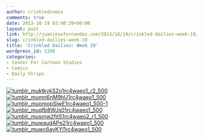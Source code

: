 ```yaml
---
author: crinkledcomix
comments: true
date: 2013-10-19 03:40:39+00:00
layout: post
link: http://juanjosefernandez.com/2013/10/19/crinkled-dailies-week-19/
slug: crinkled-dailies-week-19
title: 'Crinkled Dailies: Week 19'
wordpress_id: 2298
categories:
- Center For Cartoon Studies
- Comics
- Daily Strips
---
```


[![tumblr_muktkvkS2o1rc4waeo1_r2_500](http://fernandezjuanjose.files.wordpress.com/2013/10/tumblr_muktkvks2o1rc4waeo1_r2_500.gif)](http://fernandezjuanjose.files.wordpress.com/2013/10/tumblr_muktkvks2o1rc4waeo1_r2_500.gif) [![tumblr_mumn6nM9hU1rc4waeo1_500](http://fernandezjuanjose.files.wordpress.com/2013/10/tumblr_mumn6nm9hu1rc4waeo1_500.gif)](http://fernandezjuanjose.files.wordpress.com/2013/10/tumblr_mumn6nm9hu1rc4waeo1_500.gif) [![tumblr_muomopSiwE1rc4waeo1_500-1](http://fernandezjuanjose.files.wordpress.com/2013/10/tumblr_muomopsiwe1rc4waeo1_500-1.gif)](http://fernandezjuanjose.files.wordpress.com/2013/10/tumblr_muomopsiwe1rc4waeo1_500-1.gif) [![tumblr_muqfb8WJs01rc4waeo1_500](http://fernandezjuanjose.files.wordpress.com/2013/10/tumblr_muqfb8wjs01rc4waeo1_500.gif)](http://fernandezjuanjose.files.wordpress.com/2013/10/tumblr_muqfb8wjs01rc4waeo1_500.gif) [![tumblr_musmw2fjtS1rc4waeo2_r1_500](http://fernandezjuanjose.files.wordpress.com/2013/10/tumblr_musmw2fjts1rc4waeo2_r1_500.gif)](http://fernandezjuanjose.files.wordpress.com/2013/10/tumblr_musmw2fjts1rc4waeo2_r1_500.gif) [![tumblr_muwaudAPe21rc4waeo1_500](http://fernandezjuanjose.files.wordpress.com/2013/10/tumblr_muwaudape21rc4waeo1_500.gif)](http://fernandezjuanjose.files.wordpress.com/2013/10/tumblr_muwaudape21rc4waeo1_500.gif) [![tumblr_muwc6ayKYl1rc4waeo1_500](http://fernandezjuanjose.files.wordpress.com/2013/10/tumblr_muwc6aykyl1rc4waeo1_500.gif)](http://fernandezjuanjose.files.wordpress.com/2013/10/tumblr_muwc6aykyl1rc4waeo1_500.gif)
